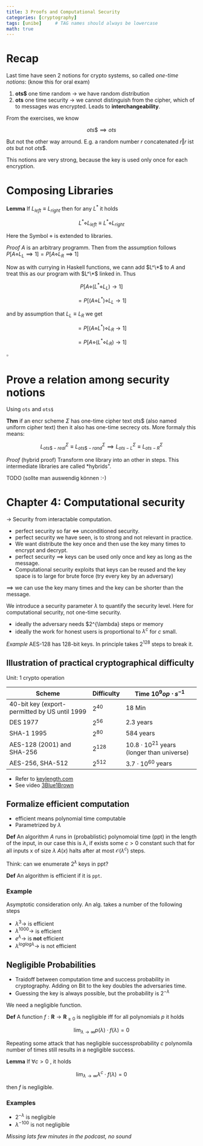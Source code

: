 ```yaml
---
title: 3 Proofs and Computational Security
categories: [cryptography]
tags: [unibe]     # TAG names should always be lowercase
math: true
---
```


# Recap

Last time have seen 2 notions for crypto systems, so called _one-time notions_: (know this for oral exam)
1. **ots$** one time random $\rightarrow$ we have random distribution 
2. **ots**    one time security $\rightarrow$ we cannot distinguish from the cipher, which of to messages was encrypted. Leads to **interchangeability**.

From the exercises, we know

$$ ots\$ \implies ots$$

But not the other way arround. E.g. a random number $r$ concatenated $r \Vert r$ ist $ots$ but not $ots\$$. 

This notions are very strong, because the key is used only once for each encryption. 

# Composing Libraries

**Lemma** If $L_{left} \equiv L_{right}$ then for any $L^*$ it holds 

$$L^* \diamond L_{left} \equiv  L^* \diamond L_{right}$$

Here the Symbol $\diamond$ is extended to libraries. 

*Proof* $A$ is an arbitrary programm. Then from the assumption follows $P[A \diamond L_L \implies 1] = P[A \diamond L_R \implies 1]$


Now as with currying in Haskell functions, we cann add $L^\*$ to $A$ and treat this as our program with $L^\*$ linked in. Thus


$$P[A \diamond (L^* \diamond L_L) \rightarrow 1]$$

$$=P[(A \diamond L^*) \diamond L_L \rightarrow 1]$$

and by assumption that $L_L \equiv L_R$ we get

$$=P[(A \diamond L^*) \diamond L_R \rightarrow 1]$$

$$=P[A \diamond (L^* \diamond L_R) \rightarrow 1] $$

$\square$

# Prove a relation among security notions
Using `ots` and `ots$` 

**Thm** if an encr scheme $\Sigma$ has one-time cipher text ots$ (also named uniform cipher text) then it also has one-time secrecy ots. More formaly this means:

$$L_{ots\$-real}^{\Sigma} \equiv L_{ots\$-rand}^{\Sigma} \implies L_{ots-L}^{\Sigma} \equiv L_{ots-R}^{\Sigma}$$

*Proof* (hybrid proof) Transform one library into an other in steps. This intermediate libraries are called *hybrids".

TODO (sollte man auswendig können :-)

# Chapter 4: Computational security
$\rightarrow$ Security from interactable computation.

* perfect security so far $\iff$ unconditioned security.
* perfect security we have seen, is to strong and not relevant in practice.
* We want distribute the key once and then use the key many times to encrypt and decrypt.
* perfect security $\implies$ keys can be used only once and key as long as the message.
* Computational security exploits that keys can be reused and the key space is to large for brute force (try every key by an adversary)

$\implies$ we can use the key many times and the key can be shorter than the message.

We introduce a security parameter $\lambda$ to quantify the security level. Here for computational security, not one-time security.
* ideally the adversary needs $2^{\lambda} steps or memory
* ideally the work for honest users is proportional to $\lambda^c$ for $c$ small.

*Example* AES-128 has 128-bit keys. In principle takes $2^{128}$ steps to break it. 

## Illustration of practical cryptographical difficulty
Unit: 1 crypto operation

| Scheme    | Difficulty | Time $10^9 op \cdot s^{-1}$
| -------- | ------- | ------- |
| 40-bit key (export-permitted by US until 1999   | $2^{40}$    | 18 Min |
| DES 1977  | $2^{56}$     | 2.3 years |
| SHA-1 1995    | $2^{80}$    | 584 years |
| AES-128 (2001) and SHA-256| $2^{128}$| $10.8 \cdot 10^{21}$ years (longer than universe)|
| AES-256, SHA-512 | $2^{512}$ | $3.7 \cdot 10^{60}$ years |

- Refer to [keylength.com](https://www.keylength.com) 
- See video [3Blue1Brown](https://www.youtube.com/watch?v=S9JGmA5_unY)

  
## Formalize efficient computation
* efficient means polynomial time computable
* Parametrized by $\lambda$

**Def** An algorithm $A$ runs in (probablistic) polynomoial time (ppt) in the length of the input, in our case this is $\lambda$, if exists some $c>0$ constant such that for all inputs x of size $\lambda$ $A(x)$ halts after at most $\mathcal{O}(\lambda^c$) steps.

Think: can we enumerate $2^{\lambda}$ keys in ppt?

**Def** An algorithm is efficient if it is `ppt`.

### Example
Asymptotic consideration only.
An alg. takes a number of the following steps
* $\lambda^3 \rightarrow$ is efficient
* $\lambda^{1000} \rightarrow$ is efficient
*  $e^{\lambda} \rightarrow$ is **not** efficient
*  $\lambda^{log log \lambda} \rightarrow$ is not efficient
  
## Negligible Probabilities
- Traidoff between computation time and success probability in cryptography. Adding on Bit to the key doubles the adversaries time.
- Guessing the key is always possible, but the probability is $2^{-\lambda}$

We need a negligible function. 

**Def** A function $f:\mathbf{R} \rightarrow \mathbf{R}_{\geq 0}$ is negligible iff for all polynomials $p$ it holds 

$$\lim_{\lambda\to\infty} p(\lambda) \cdot f(\lambda) = 0$$

Repeating some attack that has negligible successprobability $c$ polynomila number of times still results in a negligible success.

**Lemma** If $\forall c > 0$ , it holds

$$\lim_{\lambda\to\infty} \lambda ^c \cdot f(\lambda) = 0$$

then $f$ is negligible.

### Examples
* $2^{-\lambda}$ is negligible
* $\lambda ^{-100}$ is not negligible

*Missing lats few minutes in the podcast, no sound*


